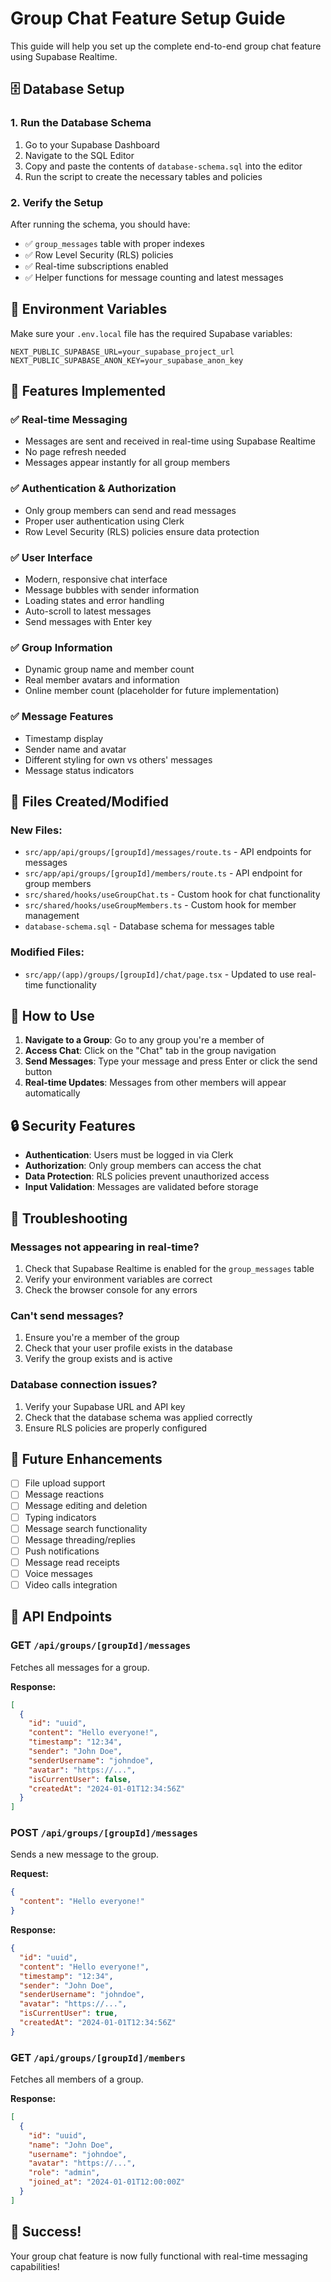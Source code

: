 # Group Chat Feature Setup Guide

This guide will help you set up the complete end-to-end group chat feature using Supabase Realtime.

## 🗄️ Database Setup

### 1. Run the Database Schema

1. Go to your Supabase Dashboard
2. Navigate to the SQL Editor
3. Copy and paste the contents of `database-schema.sql` into the editor
4. Run the script to create the necessary tables and policies

### 2. Verify the Setup

After running the schema, you should have:

- ✅ `group_messages` table with proper indexes
- ✅ Row Level Security (RLS) policies
- ✅ Real-time subscriptions enabled
- ✅ Helper functions for message counting and latest messages

## 🔧 Environment Variables

Make sure your `.env.local` file has the required Supabase variables:

```env
NEXT_PUBLIC_SUPABASE_URL=your_supabase_project_url
NEXT_PUBLIC_SUPABASE_ANON_KEY=your_supabase_anon_key
```

## 🚀 Features Implemented

### ✅ Real-time Messaging

- Messages are sent and received in real-time using Supabase Realtime
- No page refresh needed
- Messages appear instantly for all group members

### ✅ Authentication & Authorization

- Only group members can send and read messages
- Proper user authentication using Clerk
- Row Level Security (RLS) policies ensure data protection

### ✅ User Interface

- Modern, responsive chat interface
- Message bubbles with sender information
- Loading states and error handling
- Auto-scroll to latest messages
- Send messages with Enter key

### ✅ Group Information

- Dynamic group name and member count
- Real member avatars and information
- Online member count (placeholder for future implementation)

### ✅ Message Features

- Timestamp display
- Sender name and avatar
- Different styling for own vs others' messages
- Message status indicators

## 📁 Files Created/Modified

### New Files:

- `src/app/api/groups/[groupId]/messages/route.ts` - API endpoints for messages
- `src/app/api/groups/[groupId]/members/route.ts` - API endpoint for group members
- `src/shared/hooks/useGroupChat.ts` - Custom hook for chat functionality
- `src/shared/hooks/useGroupMembers.ts` - Custom hook for member management
- `database-schema.sql` - Database schema for messages table

### Modified Files:

- `src/app/(app)/groups/[groupId]/chat/page.tsx` - Updated to use real-time functionality

## 🎯 How to Use

1. **Navigate to a Group**: Go to any group you're a member of
2. **Access Chat**: Click on the "Chat" tab in the group navigation
3. **Send Messages**: Type your message and press Enter or click the send button
4. **Real-time Updates**: Messages from other members will appear automatically

## 🔒 Security Features

- **Authentication**: Users must be logged in via Clerk
- **Authorization**: Only group members can access the chat
- **Data Protection**: RLS policies prevent unauthorized access
- **Input Validation**: Messages are validated before storage

## 🐛 Troubleshooting

### Messages not appearing in real-time?

1. Check that Supabase Realtime is enabled for the `group_messages` table
2. Verify your environment variables are correct
3. Check the browser console for any errors

### Can't send messages?

1. Ensure you're a member of the group
2. Check that your user profile exists in the database
3. Verify the group exists and is active

### Database connection issues?

1. Verify your Supabase URL and API key
2. Check that the database schema was applied correctly
3. Ensure RLS policies are properly configured

## 🔮 Future Enhancements

- [ ] File upload support
- [ ] Message reactions
- [ ] Message editing and deletion
- [ ] Typing indicators
- [ ] Message search functionality
- [ ] Message threading/replies
- [ ] Push notifications
- [ ] Message read receipts
- [ ] Voice messages
- [ ] Video calls integration

## 📝 API Endpoints

### GET `/api/groups/[groupId]/messages`

Fetches all messages for a group.

**Response:**

```json
[
  {
    "id": "uuid",
    "content": "Hello everyone!",
    "timestamp": "12:34",
    "sender": "John Doe",
    "senderUsername": "johndoe",
    "avatar": "https://...",
    "isCurrentUser": false,
    "createdAt": "2024-01-01T12:34:56Z"
  }
]
```

### POST `/api/groups/[groupId]/messages`

Sends a new message to the group.

**Request:**

```json
{
  "content": "Hello everyone!"
}
```

**Response:**

```json
{
  "id": "uuid",
  "content": "Hello everyone!",
  "timestamp": "12:34",
  "sender": "John Doe",
  "senderUsername": "johndoe",
  "avatar": "https://...",
  "isCurrentUser": true,
  "createdAt": "2024-01-01T12:34:56Z"
}
```

### GET `/api/groups/[groupId]/members`

Fetches all members of a group.

**Response:**

```json
[
  {
    "id": "uuid",
    "name": "John Doe",
    "username": "johndoe",
    "avatar": "https://...",
    "role": "admin",
    "joined_at": "2024-01-01T12:00:00Z"
  }
]
```

## 🎉 Success!

Your group chat feature is now fully functional with real-time messaging capabilities!
